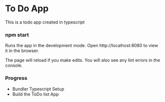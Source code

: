 # To Do App

This is a todo app created in typescript

### npm start

Runs the app in the development mode.
Open http://localhost:8080 to view it in the browser.

The page will reload if you make edits.
You will also see any lint errors in the console.


### Progress

- Bundler Typescript Setup
- Build the ToDo list App
